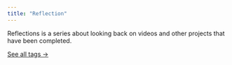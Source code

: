 ```yaml
---
title: "Reflection"
---
```

Reflections is a series about looking back on videos and other projects that have been completed.

[See all tags →](/tags)